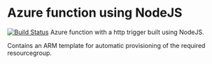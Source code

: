 # Azure function using NodeJS
[![Build Status](https://dev.azure.com/simondel/Demo/_apis/build/status/Azure%20Function)](https://dev.azure.com/simondel/Demo/_build/latest?definitionId=7)
Azure function with a http trigger built using NodeJS. 

Contains an ARM template for automatic provisioning of the required resourcegroup.